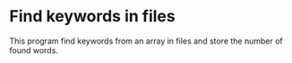 Find keywords in files
======================

This program find keywords from an array in files and store the number of found words.
